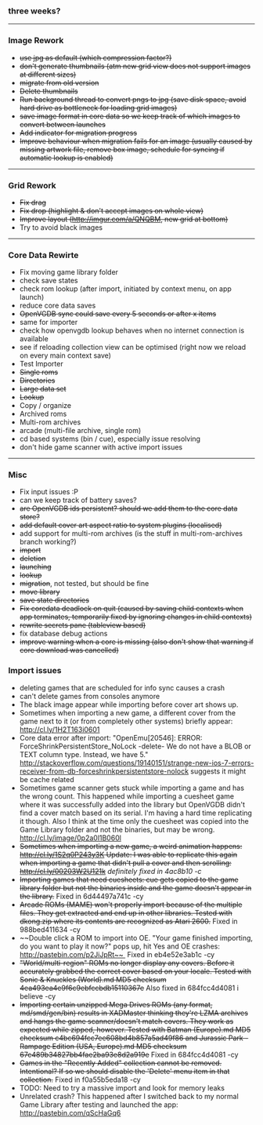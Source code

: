 ### three weeks?

***

### Image Rework
- ~~use jpg as default (which compression factor?)~~
- ~~don't generate thumbnails (atm new grid view does not support images at different sizes)~~
- ~~migrate from old version~~
 - ~~Delete thumbnails~~
 - ~~Run background thread to convert pngs to jpg (save disk space, avoid hard drive as bottleneck for loading grid images)~~
 - ~~save image format in core data so we keep track of which images to convert between launches~~
 - ~~Add indicator for migration progress~~
 - ~~Improve behaviour when migration fails for an image (usually caused by missing artwork file, remove box image, schedule for syncing if automatic lookup is enabled)~~
 
***

### Grid Rework
- ~~Fix drag~~
- ~~Fix drop (highlight & don't accept images on whole view)~~
- ~~Improve layout (http://imgur.com/a/QNQBM, new grid at bottom)~~
- Try to avoid black images

***

### Core Data Rewirte
- Fix moving game library folder
- check save states
- check rom lookup (after import, initiated by context menu, on app launch)
- reduce core data saves
 - ~~OpenVGDB sync could save every 5 seconds or after x items~~
 - same for importer
- check how openvgdb lookup behaves when no internet connection is available
- see if reloading collection view can be optimised (right now we reload on every main context save)
- Test Importer
 - ~~Single roms~~
 - ~~Directories~~
 - ~~Large data set~~
 - ~~Lookup~~
 - Copy / organize
 - Archived roms
 - Multi-rom archives
 - arcade (multi-file archive, single rom)
 - cd based systems (bin / cue), especially issue resolving
- don't hide game scanner with active import issues

***

### Misc
- Fix input issues :P
- can we keep track of battery saves?
- ~~are OpenVGDB ids persistent? should we add them to the core data store?~~
- ~~add default cover art aspect ratio to system plugins (localised)~~
- add support for multi-rom archives (is the stuff in multi-rom-archives branch working?)
 - ~~import~~
 - ~~deletion~~
 - ~~launching~~
 - ~~lookup~~
 - ~~migration~~, not tested, but should be fine
 - ~~move library~~
 - ~~save state directories~~
- ~~Fix coredata deadlock on quit (caused by saving child contexts when app terminates, temporarily fixed by ignoring changes in child contexts)~~
- ~~rewrite secrets pane (tableview based)~~
- fix database debug actions
- ~~improve warning when a core is missing (also don't show that warning if core download was cancelled)~~

### Import issues
- deleting games that are scheduled for info sync causes a crash
- can't delete games from consoles anymore
- The black image appear while importing before cover art shows up.
- Sometimes when importing a new game, a different cover from the game next to it (or from completely other systems) briefly appear: http://cl.ly/1H2T163i0601
- Core data error after import: "OpenEmu[20546]: ERROR: ForceShrinkPersistentStore_NoLock -delete- We do not have a BLOB or TEXT column type.  Instead, we have 5." http://stackoverflow.com/questions/19140151/strange-new-ios-7-errors-receiver-from-db-forceshrinkpersistentstore-nolock suggests it might be cache related
- Sometimes game scanner gets stuck while importing a game and has the wrong count. This happened while importing a cuesheet game where it was successfully added into the library but OpenVGDB didn't find a cover match based on its serial. I'm having a hard time replicating it though. Also I think at the time only the cuesheet was copied into the Game Library folder and not the binaries, but may be wrong. http://cl.ly/image/0p2a0l1B060l
- ~~Sometimes when importing a new game, a weird animation happens: http://cl.ly/1S2q0P243y3K Update: I was able to replicate this again when importing a game that didn't pull a cover and then scrolling: http://cl.ly/00203W2U121k~~ _definitely fixed in 4ac8b10 -c_
- ~~Importing games that need cuesheets: cue gets copied to the game library folder but not the binaries inside and the game doesn't appear in the library.~~ Fixed in 6d44497a741c -cy
- ~~Arcade ROMs (MAME) won't properly import because of the multiple files. They get extracted and end up in other libraries. Tested with dkong.zip where its contents are recognized as Atari 2600.~~ Fixed in 988bed411634 -cy
- ~~Double click a ROM to import into OE. "Your game finished importing, do you want to play it now?" pops up, hit Yes and OE crashes: http://pastebin.com/p2JiJpRt~~  Fixed in eb4e52e3ab1c -cy
- ~~"World/multi-region" ROMs no longer display any covers. Before it accurately grabbed the correct cover based on your locale. Tested with Sonic & Knuckles (World).md MD5 checksum 4ea493ea4e9f6c9ebfccbdb15110367e~~ Also fixed in 684fcc4d4081 i believe -cy
- ~~Importing certain unzipped Mega Drives ROMs (any format, md/smd/gen/bin) results in XADMaster thinking they're LZMA archives and hangs the game scanner/doesn't match covers. They work as expected while zipped, however. Tested with Batman (Europe).md MD5 checksum c4bc694fcc7ee608bd4b857a5ad49f86 and Jurassic Park - Rampage Edition (USA, Europe).md MD5 checksum 67c489b34827bb4fae2ba93e8d2a919e~~ Fixed in 684fcc4d4081 -cy
- ~~Games in the "Recently Added" collection cannot be removed. Intentional? If so we should disable the 'Delete' menu item in that collection.~~ Fixed in f0a55b5eda18 -cy
- TODO: Need to try a massive import and look for memory leaks
- Unrelated crash? This happened after I switched back to my normal Game Library after testing and launched the app: http://pastebin.com/qScHaGq6